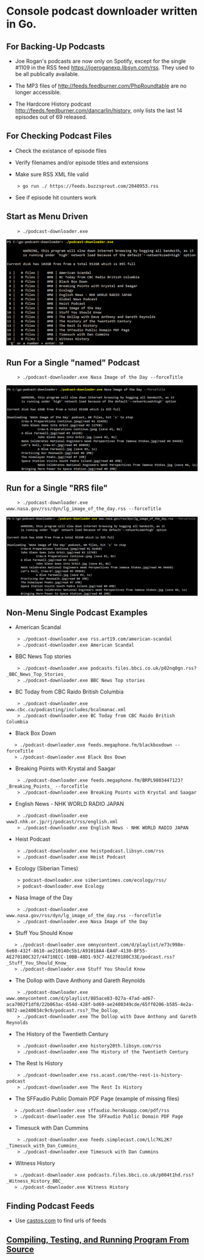 
# Console podcast downloader written in Go. 

## For Backing-Up Podcasts

  -  Joe Rogan's podcasts are now only on Spotify, except for the single #1109 in the RSS feed https://joeroganexp.libsyn.com/rss. They used to be all publically available.

  -  The MP3 files of http://feeds.feedburner.com/PhpRoundtable are no longer accessible.

  - The Hardcore History podcast http://feeds.feedburner.com/dancarlin/history, only lists the last 14 episodes out of 69 released.


## For Checking Podcast Files
      
  - Check the existance of episode files
  
  - Verify filenames and/or episode titles and extensions

  - Make sure RSS XML file valid
~~~
    > go run ./ https://feeds.buzzsprout.com/2040953.rss
~~~

  - See if episode hit counters work


## Start as Menu Driven 

```
    > ./podcast-downloader.exe
```

![What the menu looks like](src/images/menu.png)

## Run For a Single "named" Podcast
```
    > ./podcast-downloader.exe Nasa Image of the Day --forceTitle
```

![Run only Nasa's podcast feed by directory name](src/images/nasa-images.png)

## Run for a Single "RRS file" 

```
    > ./podcast-downloader.exe www.nasa.gov/rss/dyn/lg_image_of_the_day.rss --forceTitle
```

![Run only Nasa's podcast feed by URL](src/images/nasa-rss.png)

## Non-Menu Single Podcast Examples

  - American Scandal
```
    > ./podcast-downloader.exe rss.art19.com/american-scandal
    > ./podcast-downloader.exe American Scandal
```


  - BBC News Top stories
```
    > ./podcast-downloader.exe podcasts.files.bbci.co.uk/p02nq0gn.rss?_BBC_News_Top_Stories_
    > ./podcast-downloader.exe BBC News Top stories
```

  - BC Today from CBC Raido British Columbia
```
    > ./podcast-downloader.exe www.cbc.ca/podcasting/includes/bcalmanac.xml
    > ./podcast-downloader.exe BC Today from CBC Raido British Columbia
```

  - Black Box Down
 ```   
    > ./podcast-downloader.exe feeds.megaphone.fm/blackboxdown --forceTitle
    > ./podcast-downloader.exe Black Box Down
```

 -  Breaking Points with Krystal and Saagar
```     
    > ./podcast-downloader.exe feeds.megaphone.fm/BRPL9803447123?_Breaking_Points_ --forceTitle
    > ./podcast-downloader.exe Breaking Points with Krystal and Saagar
```

  - English News - NHK WORLD RADIO JAPAN
```
    > ./podcast-downloader.exe www3.nhk.or.jp/rj/podcast/rss/english.xml
    > ./podcast-downloader.exe English News - NHK WORLD RADIO JAPAN
```

  - Heist Podcast
```
    > ./podcast-downloader.exe heistpodcast.libsyn.com/rss
    > ./podcast-downloader.exe Heist Podcast
```

  - Ecology (Siberian Times)
```
    > podcast-downloader.exe siberiantimes.com/ecology/rss/
    > podcast-downloader.exe Ecology
```

  - Nasa Image of the Day
```  
    > ./podcast-downloader.exe www.nasa.gov/rss/dyn/lg_image_of_the_day.rss --forceTitle
    > ./podcast-downloader.exe Nasa Image of the Day
```

  - Stuff You Should Know
 ```     
    > ./podcast-downloader.exe omnycontent.com/d/playlist/e73c998e-6e60-432f-8610-ae210140c5b1/A91018A4-EA4F-4130-BF55-AE270180C327/44710ECC-10BB-48D1-93C7-AE270180C33E/podcast.rss?_Stuff_You_Should_Know_
    > ./podcast-downloader.exe Stuff You Should Know
```

  - The Dollop with Dave Anthony and Gareth Reynolds
```
    > ./podcast-downloader.exe www.omnycontent.com/d/playlist/885ace83-027a-47ad-ad67-aca7002f1df8/22b063ac-654d-428f-bd69-ae2400349cde/65ff0206-b585-4e2a-9872-ae240034c9c9/podcast.rss?_The_Dollop_
    > ./podcast-downloader.exe The Dollop with Dave Anthony and Gareth Reynolds
```

  - The History of the Twentieth Century
```
    > ./podcast-downloader.exe history20th.libsyn.com/rss
    > ./podcast-downloader.exe The History of the Twentieth Century
```

  - The Rest Is History 
```      
    > ./podcast-downloader.exe rss.acast.com/the-rest-is-history-podcast
    > ./podcast-downloader.exe The Rest Is History
```

  - The SFFaudio Public Domain PDF Page (example of missing files)
 ```       
    > ./podcast-downloader.exe sffaudio.herokuapp.com/pdf/rss
    > ./podcast-downloader.exe The SFFaudio Public Domain PDF Page
```

  - Timesuck with Dan Cummins
```
    > ./podcast-downloader.exe feeds.simplecast.com/Llc7KL2K?_Timesuck_with_Dan_Cummins_
    > ./podcast-downloader.exe Timesuck with Dan Cummins
```

  - Witness History
 ```   
    > ./podcast-downloader.exe podcasts.files.bbci.co.uk/p004t1hd.rss?_Witness_History_BBC_ 
    > ./podcast-downloader.exe Witness History
```

## Finding Podcast Feeds
  - Use <a href='https://castos.com/tools/find-podcast-rss-feed/'>castos.com</a> to find urls of feeds




## [Compiling, Testing, and Running Program From Source](./compile-test.md)

